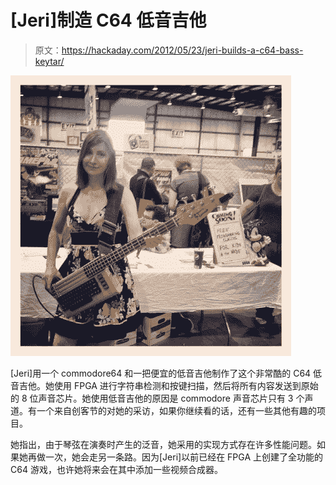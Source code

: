 # [Jeri]制造 C64 低音吉他

> 原文：<https://hackaday.com/2012/05/23/jeri-builds-a-c64-bass-keytar/>

![](img/57848925b58617d67e9a9433d1b25af0.png "jeri-ellsworth-commodore-64-bass-keytar")

[Jeri]用一个 commodore64 和一把便宜的低音吉他制作了这个非常酷的 C64 低音吉他。她使用 FPGA 进行字符串检测和按键扫描，然后将所有内容发送到原始的 8 位声音芯片。她使用低音吉他的原因是 commodore 声音芯片只有 3 个声道。有一个来自创客节的对她的采访，如果你继续看的话，还有一些其他有趣的项目。

她指出，由于琴弦在演奏时产生的泛音，她采用的实现方式存在许多性能问题。如果她再做一次，她会走另一条路。因为[Jeri]以前已经在 FPGA 上创建了全功能的 C64 游戏，也许她将来会在其中添加一些视频合成器。